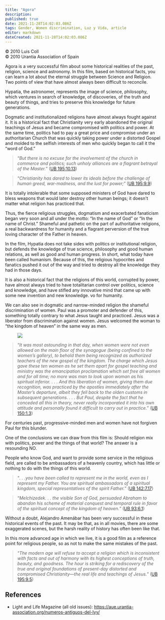 ```yaml
---
title: "Agora"
description: 
published: true
date: 2021-11-28T14:02:03.086Z
tags: Gender, Women discrimination, Luz y Vida, article
editor: markdown
dateCreated: 2021-11-28T14:02:03.086Z
---
```


<p class="v-card v-sheet theme--light gray lighten-3 px-2">© 2010 Luis Coll<br>© 2010 Urantia Association of Spain</p>


Agora is a very successful film about some historical realities of the past, religion, science and astronomy. In this film, based on historical facts, you can learn a lot about the eternal struggle between Science and Religion. Two points of view that have almost always been difficult to reconcile.

Hypatia, the astronomer, represents the image of science, philosophy, which ventures in search of knowledge, of discoveries, of the truth and beauty of things, and tries to preserve this knowledge for future generations.

Dogmatic and institutionalized religions have almost always fought against it. It is a historical fact that Christianity very early abandoned the original teachings of Jesus and became compromised with politics and power. At the same time, politics had to pay a great price and compromise under an authoritarian Church that was quickly taking power under a distorted Gospel and molded to the selfish interests of men who quickly began to call it the “word of God.”

> “_But there is no excuse for the involvement of the church in commerce and politics; such unholy alliances are a flagrant betrayal of the Master._” ([UB 195:10.13](/en/The_Urantia_Book/195#p10_13))

> “_Christianity has dared to lower its ideals before the challenge of human greed, war-madness, and the lust for power;_” ([UB 195:9.9](/en/The_Urantia_Book/195#p9_9))

It is totally intolerable that some supposed ministers of God have dared to bless weapons that would later destroy other human beings; it doesn't matter what religion has practiced that.

Thus, the fierce religious struggles, dogmatism and exacerbated fanaticism began very soon and all under the motto: “In the name of God” or “In the name of Christ.” Shameful and pathetic on the part of authoritative religions, a real backwardness for humanity and a flagrant perversion of the true loving character of the Father in heaven.

In the film, Hypatia does not take sides with politics or institutional religion, but defends the knowledge of true science, philosophy and good human relations, as well as good and human progress. In short, what today have been called humanism. Because of this, the religious hypocrites and fanatics pushed it out of the way and tried to destroy all the knowledge they had in those days.

It is also a historical fact that the religions of this world, corrupted by power, have almost always tried to have totalitarian control over politics, science and knowledge, and have stifled any innovative mind that came up with some new invention and new knowledge. vo for humanity.

We can also see in dogmatic and narrow-minded religion the shameful discrimination of women. Paul was a promoter and defender of this, something totally contrary to what Jesus taught and practiced. Jesus was a liberator from discrimination against women. Jesus welcomed the woman to “the kingdom of heaven” in the same way as men.

<figure id="Figure_1" class="image urantiapedia">
<img src="/image/article/Luz_y_Vida/LyV22/05.jpg">
</figure>

> “_It was most astounding in that day, when women were not even allowed on the main floor of the synagogue (being confined to the women’s gallery), to behold them being recognized as authorized teachers of the new gospel of the kingdom. The charge which Jesus gave these ten women as he set them apart for gospel teaching and ministry was the emancipation proclamation which set free all women and for all time; no more was man to look upon woman as his spiritual inferior. . . . And this liberation of women, giving them due recognition, was practiced by the apostles immediately after the Master’s departure, albeit they fell back to the olden customs in subsequent generations. . . . But Paul, despite the fact that he conceded all this in theory, never really incorporated it into his own attitude and personally found it difficult to carry out in practice._” ([UB 150:1.3](/en/The_Urantia_Book/150#p1_3))

For centuries past, progressive-minded men and women have not forgiven Paul for this blunder.

One of the conclusions we can draw from this film is: Should religion mix with politics, power and the things of that world? The answer is a resounding NO.

People who know God, and want to provide some service in the religious field, are called to be ambassadors of a heavenly country, which has little or nothing to do with the things of this world.

> “_. . .you have been called to represent me in the world, even as I represent my Father. You are spiritual ambassadors of a spiritual kingdom, special representatives of the spirit Father._” ([UB 142:7.17](/en/The_Urantia_Book/142#p7_17))

> “_Melchizedek. . . the visible Son of God, persuaded Abraham to abandon his scheme of material conquest and temporal rule in favor of the spiritual concept of the kingdom of heaven._” ([UB 93:6.1](/en/The_Urantia_Book/93#p6_1))

Without a doubt, Alejandro Amenábar has been very successful in these historical events of the past. It may be that, as in all movies, there are some exaggerated scenes, but the harsh reality of history has often been like that.

In this more advanced age in which we live, it is a good film as a reference point for religious people, so as not to make the same mistakes of the past.

> “_The modern age will refuse to accept a religion which is inconsistent with facts and out of harmony with its highest conceptions of truth, beauty, and goodness. The hour is striking for a rediscovery of the true and original foundations of present-day distorted and compromised Christianity—the real life and teachings of Jesus._” ([UB 195:9.5](/en/The_Urantia_Book/195#p9_5))

## References

- Light and Life Magazine (all old issues): https://aue.urantia-association.org/numeros-antiguos-del-lyv/

